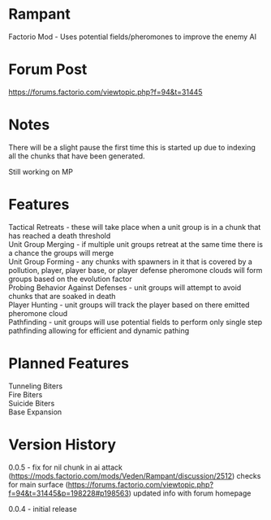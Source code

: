 # Rampant
Factorio Mod - Uses potential fields/pheromones to improve the enemy AI  

# Forum Post

https://forums.factorio.com/viewtopic.php?f=94&t=31445

# Notes

There will be a slight pause the first time this is started up due to indexing all the chunks that have been generated.  

Still working on MP  

# Features

Tactical Retreats - these will take place when a unit group is in a chunk that has reached a death threshold  
Unit Group Merging  - if multiple unit groups retreat at the same time there is a chance the groups will merge  
Unit Group Forming - any chunks with spawners in it that is covered by a pollution, player, player base, or player defense pheromone clouds will form groups based on the evolution factor  
Probing Behavior Against Defenses - unit groups will attempt to avoid chunks that are soaked in death  
Player Hunting  - unit groups will track the player based on there emitted pheromone cloud  
Pathfinding - unit groups will use potential fields to perform only single step pathfinding allowing for efficient and dynamic pathing

# Planned Features

Tunneling Biters  
Fire Biters  
Suicide Biters  
Base Expansion  

# Version History

0.0.5 - fix for nil chunk in ai attack (https://mods.factorio.com/mods/Veden/Rampant/discussion/2512)
        checks for main surface (https://forums.factorio.com/viewtopic.php?f=94&t=31445&p=198228#p198563)
        updated info with forum homepage
        
0.0.4 - initial release